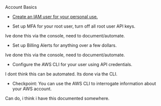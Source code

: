 Account Basics

* [Create an IAM user for your personal use.](https://github.com/Andrews-repo/AWS-Project/blob/master/Account%20Basics/admin%20user%20%2B%20admin%20group)

* Set up MFA for your root user, turn off all root user API keys.

Ive done this via the console, need to document/automate.

* Set up Billing Alerts for anything over a few dollars.

Ive done this via the console, need to document/automate.

* Configure the AWS CLI for your user using API credentials.

I dont think this can be automated. Its done via the CLI.

* Checkpoint: You can use the AWS CLI to interrogate information about your AWS account.

Can do, i think i have this documented somewhere. 
